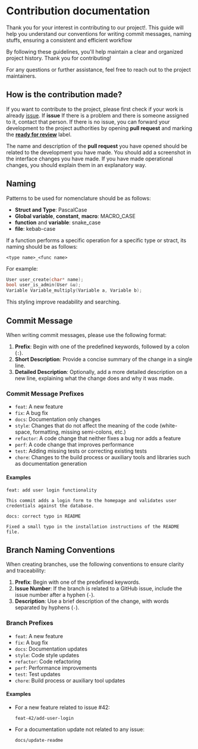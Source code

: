 # Contribution documentation
Thank you for your interest in contributing to our project!.
This guide will help you understand our conventions for 
writing commit messages, naming stuffs, ensuring a consistent and efficient workflow

By following these guidelines, you'll help maintain a clear and organized project history. Thank you for contributing!

For any questions or further assistance, feel free to reach out to the project maintainers.

## How is the contribution made?
 If you want to contribute to the project, please first check if your work is already
 [issue](https://github.com/saracalihan/komodor/issues "click to view issues").
 If **issue** If there is a problem and there is someone assigned to it,
 contact that person. If there is no issue, you can forward your development
 to the project authorities by opening **pull request** and marking the **[ready for review](https://github.com/saracalihan/komodor/labels)** label.

The name and description of the **pull request** you have opened should be related to
the development you have made. You should add a screenshot in the interface changes
you have made. If you have made operational changes, you should explain them in an
explanatory way.

## Naming

Patterns to be used for nomenclature should be as follows:
* **Struct and Type**: PascalCase
* **Global variable**, **constant**, **macro**: MACRO_CASE
* **function** and **variable**: snake_case
* **file**: kebab-case

If a function performs a specific operation for a specific type or stract, its naming should be as follows:

`<type name>_<func name>`

For example:

```c
User user_create(char* name);
bool user_is_admin(User &u);
Variable Variable_multiply(Variable a, Variable b);
```

This styling improve readability and searching.

## Commit Message

When writing commit messages, please use the following format:

1. **Prefix**: Begin with one of the predefined keywords, followed by a colon (`:`).
2. **Short Description**: Provide a concise summary of the change in a single line.
3. **Detailed Description**: Optionally, add a more detailed description on a new line, explaining what the change does and why it was made.

### Commit Message Prefixes

- `feat`: A new feature
- `fix`: A bug fix
- `docs`: Documentation only changes
- `style`: Changes that do not affect the meaning of the code (white-space, formatting, missing semi-colons, etc.)
- `refactor`: A code change that neither fixes a bug nor adds a feature
- `perf`: A code change that improves performance
- `test`: Adding missing tests or correcting existing tests
- `chore`: Changes to the build process or auxiliary tools and libraries such as documentation generation

#### Examples

```
feat: add user login functionality

This commit adds a login form to the homepage and validates user credentials against the database.
```

```
docs: correct typo in README

Fixed a small typo in the installation instructions of the README file.
```

## Branch Naming Conventions

When creating branches, use the following conventions to ensure clarity and traceability:

1. **Prefix**: Begin with one of the predefined keywords.
2. **Issue Number**: If the branch is related to a GitHub issue, include the issue number after a hyphen (`-`).
3. **Description**: Use a brief description of the change, with words separated by hyphens (`-`).

### Branch Prefixes

- `feat`: A new feature
- `fix`: A bug fix
- `docs`: Documentation updates
- `style`: Code style updates
- `refactor`: Code refactoring
- `perf`: Performance improvements
- `test`: Test updates
- `chore`: Build process or auxiliary tool updates

#### Examples

- For a new feature related to issue #42:
  ```
  feat-42/add-user-login
  ```

- For a documentation update not related to any issue:
  ```
  docs/update-readme
  ```